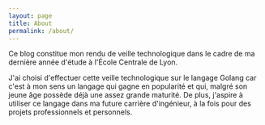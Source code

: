 ```yaml
---
layout: page
title: About
permalink: /about/
---
```


Ce blog constitue mon rendu de veille technologique dans le cadre de ma dernière année d'étude à l'École Centrale de Lyon.

J'ai choisi d'effectuer cette veille technologique sur le langage Golang car c'est à mon sens un langage qui gagne en popularité et qui, malgré son jeune âge possède déjà une assez grande maturité. De plus, j'aspire à utiliser ce langage dans ma future carrière d'ingénieur, à la fois pour des projets professionnels et personnels.
